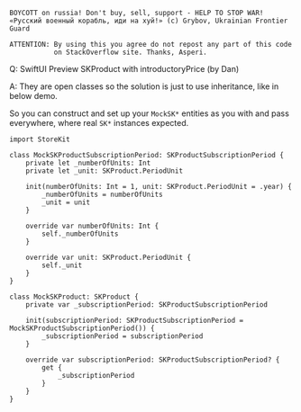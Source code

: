```
BOYCOTT on russia! Don't buy, sell, support - HELP TO STOP WAR!
«Русский военный корабль, иди на хуй!» (c) Grybov, Ukrainian Frontier Guard

ATTENTION: By using this you agree do not repost any part of this code
           on StackOverflow site. Thanks, Asperi.
```

Q: SwiftUI Preview SKProduct with introductoryPrice (by Dan)

A: They are open classes so the solution is just to use inheritance, like in below demo.

So you can construct and set up your `MockSK*` entities as you with and pass everywhere, where real `SK*` instances expected.

```
import StoreKit

class MockSKProductSubscriptionPeriod: SKProductSubscriptionPeriod {
    private let _numberOfUnits: Int
    private let _unit: SKProduct.PeriodUnit

    init(numberOfUnits: Int = 1, unit: SKProduct.PeriodUnit = .year) {
        _numberOfUnits = numberOfUnits
        _unit = unit
    }

    override var numberOfUnits: Int {
        self._numberOfUnits
    }

    override var unit: SKProduct.PeriodUnit {
        self._unit
    }
}

class MockSKProduct: SKProduct {
    private var _subscriptionPeriod: SKProductSubscriptionPeriod

    init(subscriptionPeriod: SKProductSubscriptionPeriod = MockSKProductSubscriptionPeriod()) {
        _subscriptionPeriod = subscriptionPeriod
    }

    override var subscriptionPeriod: SKProductSubscriptionPeriod? {
        get {
            _subscriptionPeriod
        }
    }
}
```
